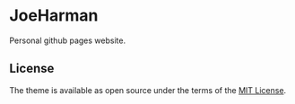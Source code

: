 # JoeHarman

Personal github pages website.

## License

The theme is available as open source under the terms of the [MIT License](https://github.com/alshedivat/al-folio/blob/main/LICENSE).